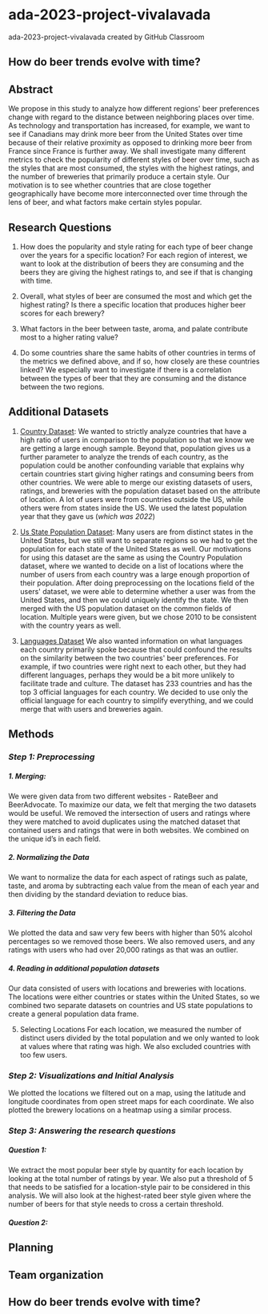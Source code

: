 # ada-2023-project-vivalavada
ada-2023-project-vivalavada created by GitHub Classroom

## How do beer trends evolve with time? 


## Abstract 

We propose in this study to analyze how different regions' beer preferences change with regard to the distance between neighboring places over time. As technology and transportation has increased, for example, we want to see if Canadians may drink more beer from the United States over time because of their relative proximity as opposed to drinking more beer from France since France is further away. We shall investigate many different metrics to check the popularity of different styles of beer over time, such as the styles that are most consumed, the styles with the highest ratings, and the number of breweries that primarily produce a certain style. Our motivation is to see whether countries that are close together geographically have become more interconnected over time through the lens of beer, and what factors make certain styles popular. 

## Research Questions

1. How does the popularity and style rating for each type of beer change over the years for a specific location? For each region of interest, we want to look at the distribution of beers they are consuming and the beers they are giving the highest ratings to, and see if that is changing with time. 

2. Overall, what styles of beer are consumed the most and which get the highest rating? Is there a specific location that produces higher beer scores for each brewery?

3. What factors in the beer between taste, aroma, and palate contribute most to a higher rating value? 

4. Do some countries share the same habits of other countries in terms of the metrics we defined above, and if so, how closely are these countries linked? We especially want to investigate if there is a correlation between the types of beer that they are consuming and the distance between the two regions. 




## Additional Datasets 

1. [Country Dataset](https://www.kaggle.com/datasets/iamsouravbanerjee/world-population-dataset): We wanted to strictly analyze countries that have a high ratio of users in comparison to the population so that we know we are getting a large enough sample. Beyond that, population gives us a further parameter to analyze the trends of each country, as the population could be another confounding variable that explains why certain countries start giving higher ratings and consuming beers from other countries. We were able to merge our existing datasets of users, ratings, and breweries with the population dataset based on the attribute of location. A lot of users were from countries outside the US, while others were from states inside the US. We used the latest population year that they gave us (*which was 2022*)

2. [Us State Population Dataset](https://www.census.gov/data/tables/time-series/demo/popest/2020s-state-total.html): Many users are from distinct states in the United States, but we still want to separate regions so we had to get the population for each state of the United States as well. Our motivations for using this dataset are the same as using the Country Population dataset, where we wanted to decide on a list of locations where the number of users from each country was a large enough proportion of their population. After doing preprocessing on the locations field of the users' dataset, we were able to determine whether a user was from the United States, and then we could uniquely identify the state. We then merged with the US population dataset on the common fields of location. Multiple years were given, but we chose 2010 to be consistent with the country years as well.

3. [Languages Dataset](https://resourcewatch.org/data/explore/soc_071_world_languages?section=Discover&selectedCollection=&zoom=3&lat=0&lng=0&pitch=0&bearing=0&basemap=dark&labels=light&layers=%5B%7B%22dataset%22%3A%2220662342-dcdd-4a42-9f58-bcc80217de71%22%2C%22opacity%22%3A1%2C%22layer%22%3A%22f2d76e6b-060d-4dc9-83ea-284bef6b2aae%22%7D%5D&aoi=&page=1&sort=most-viewed&sortDirection=-1)
   We also wanted information on what languages each country primarily spoke because that could confound the results on the similarity between the two countries' beer preferences. For example, if two countries were right next to each other, but they had different languages, perhaps they would be a bit more unlikely to facilitate trade and culture. The dataset has 233 countries and has the top 3 official languages for each country. We decided to use only the official language for each country to simplify everything, and we could merge that with users and breweries again. 


## Methods 

### *Step 1: Preprocessing*

##### *1. Merging*:
We were given data from two different websites - RateBeer and BeerAdvocate. To maximize our data, we felt that merging the two datasets would be useful. We removed the intersection of users and ratings where they were matched to avoid duplicates using the matched dataset that contained users and ratings that were in both websites. We combined on the unique id’s in each field.

##### *2. Normalizing the Data*

We want to normalize the data for each aspect of ratings such as palate, taste, and aroma by subtracting each value from the mean of each year and then dividing by the standard deviation to reduce bias.

##### *3. Filtering the Data*

We plotted the data and saw very few beers with higher than 50% alcohol percentages so we removed those beers. We also removed users, and any ratings with users who had over 20,000 ratings as that was an outlier. 

##### *4. Reading in additional population datasets*

Our data consisted of users with locations and breweries with locations. The locations were either countries or states within the United States, so we combined two separate datasets on countries and US state populations to create a general population data frame. 

5. Selecting Locations
For each location, we measured the number of distinct users divided by the total population and we only wanted to look at values where that rating was high. We also excluded countries with too few users.

### *Step 2: Visualizations and Initial Analysis*

We plotted the locations we filtered out on a map, using the latitude and longitude coordinates from open street maps for each coordinate. We also plotted the brewery locations on a heatmap using a similar process. 

### *Step 3: Answering the research questions*
 
##### *Question 1*:
We extract the most popular beer style by quantity for each location by looking at the total number of ratings by year. We also put a threshold of 5 that needs to be satisfied for a location-style pair to be considered in this analysis. We will also look at the highest-rated beer style given where the number of beers for that style needs to cross a certain threshold.  

##### *Question 2*:





## Planning

## Team organization

## How do beer trends evolve with time? 

